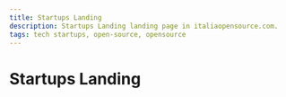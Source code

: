```yaml
---
title: Startups Landing
description: Startups Landing landing page in italiaopensource.com.
tags: tech startups, open-source, opensource
---
```

        

# Startups Landing